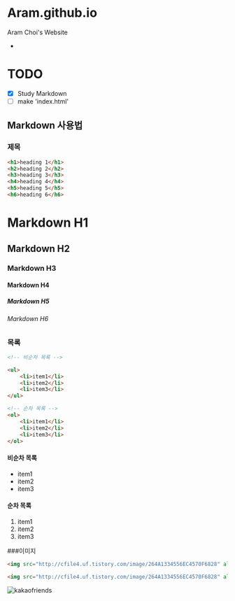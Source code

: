 # Aram.github.io
Aram Choi's Website

-

# TODO
- [x] Study Markdown
- [ ] make 'index.html' 

## Markdown 사용법

### 제목

```html
<h1>heading 1</h1>
<h2>heading 2</h2>
<h3>heading 3</h3>
<h4>heading 4</h4>
<h5>heading 5</h5>
<h6>heading 6</h6>
```

# Markdown H1
## Markdown H2
### Markdown H3
#### Markdown H4
##### Markdown H5
###### Markdown H6

### 목록

```html
<!-- 비순차 목록 -->

<ul>
	<li>item1</li>
	<li>item2</li>
	<li>item3</li>
</ul>

<!-- 순차 목록 -->
<ol>
	<li>item1</li>
	<li>item2</li>
	<li>item3</li>
</ol>
```

#### 비순차 목록

- item1
- item2
- item3

#### 순차 목록

1. item1
1. item2
1. item3

###이미지

```html
<img src="http://cfile4.uf.tistory.com/image/264A1334556EC4570F6828" alt="kakaofriends">

<img src="http://cfile4.uf.tistory.com/image/264A1334556EC4570F6828" alt="kakaofriends" width="298" height="298">
```
![kakaofriends](http://cfile4.uf.tistory.com/image/264A1334556EC4570F6828)




